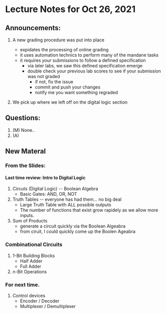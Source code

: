 # Lecture Notes for Oct 26, 2021


## Announcements:
  1. A new grading procedure was put into place
     - expidates the processing of online grading
     - it uses automation technics to perform many of the mandane tasks
     - it requires _your_ submissions to follow a defined specification
       - via later labs, we saw this defined specification emerge
       - double check your previous lab scores to see if your submission was not graded
         - if not, fix the issue
         - commit and push your changes
         - notify me you want something regraded

  1. We pick up where we left off on the digital logic section


## Questions:
   1. (M) None..
   1. (A)

## New Materal

### From the Slides:

#### Last time review: Intro to Digital Logic
  1. Circuts (Digital Logic) -- Boolean Algebra
     - Basic Gates: AND, OR, NOT
  1. Truth Tables -- everyone has had them... no big deal
     - Large Truth Table with ALL possible outputs
     - The number of functions that exist grow rapidely as we allow more inputs.
  1. Sum of Products
     - generate a circuit quickly via the Boolean Algeabra 
     - from ciruit, I could quickly come up the Boolen Ageabra

### Combinational Circuits
  1. 1-Bit Building Blocks
     - Half Adder
     - Full Adder
  1. n-Bit Operations

### For next time.
  1. Control devices
     - Encoder / Decoder
     - Multiplexer / Demultiplexer
